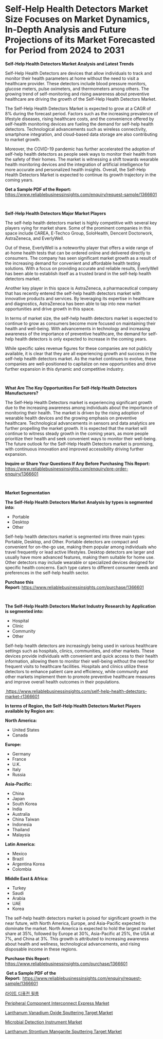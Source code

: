 <p><h1>Self-Help Health Detectors Market Size Focuses on Market Dynamics, In-Depth Analysis and Future Projections of its Market Forecasted for Period from 2024 to 2031</h1></p><p><strong>Self-Help Health Detectors Market Analysis and Latest Trends</strong></p>
<p><p>Self-Help Health Detectors are devices that allow individuals to track and monitor their health parameters at home without the need to visit a healthcare provider. These detectors include blood pressure monitors, glucose meters, pulse oximeters, and thermometers among others. The growing trend of self-monitoring and rising awareness about preventive healthcare are driving the growth of the Self-Help Health Detectors Market.</p><p>The Self-Help Health Detectors Market is expected to grow at a CAGR of 8% during the forecast period. Factors such as the increasing prevalence of lifestyle diseases, rising healthcare costs, and the convenience offered by self-health monitoring devices are fueling the demand for self-help health detectors. Technological advancements such as wireless connectivity, smartphone integration, and cloud-based data storage are also contributing to market growth.</p><p>Moreover, the COVID-19 pandemic has further accelerated the adoption of self-help health detectors as people seek ways to monitor their health from the safety of their homes. The market is witnessing a shift towards wearable health monitoring devices and the integration of artificial intelligence for more accurate and personalized health insights. Overall, the Self-Help Health Detectors Market is expected to continue its growth trajectory in the coming years.</p></p>
<p><strong>Get a Sample PDF of the Report:&nbsp;</strong> <a href="https://www.reliablebusinessinsights.com/enquiry/request-sample/1366601">https://www.reliablebusinessinsights.com/enquiry/request-sample/1366601</a></p>
<p>&nbsp;</p>
<p><strong>Self-Help Health Detectors Major Market Players</strong></p>
<p><p>The self-help health detectors market is highly competitive with several key players vying for market share. Some of the prominent companies in this space include CAREA, E-Techco Group, SoloHealth, Dencent Doctorwork, AstraZeneca, and EverlyWell.</p><p>Out of these, EverlyWell is a noteworthy player that offers a wide range of at-home health tests that can be ordered online and delivered directly to consumers. The company has seen significant market growth as a result of the increasing demand for convenient and affordable health testing solutions. With a focus on providing accurate and reliable results, EverlyWell has been able to establish itself as a trusted brand in the self-help health detectors market.</p><p>Another key player in this space is AstraZeneca, a pharmaceutical company that has recently entered the self-help health detectors market with innovative products and services. By leveraging its expertise in healthcare and diagnostics, AstraZeneca has been able to tap into new market opportunities and drive growth in this space.</p><p>In terms of market size, the self-help health detectors market is expected to continue to grow as consumers become more focused on maintaining their health and well-being. With advancements in technology and increasing awareness of the importance of preventive healthcare, the demand for self-help health detectors is only expected to increase in the coming years.</p><p>While specific sales revenue figures for these companies are not publicly available, it is clear that they are all experiencing growth and success in the self-help health detectors market. As the market continues to evolve, these companies are well-positioned to capitalize on new opportunities and drive further expansion in this dynamic and competitive industry.</p></p>
<p>&nbsp;</p>
<p><strong>What Are The Key Opportunities For Self-Help Health Detectors Manufacturers?</strong></p>
<p><p>The Self-Help Health Detectors market is experiencing significant growth due to the increasing awareness among individuals about the importance of monitoring their health. The market is driven by the rising adoption of wearable health devices and the growing emphasis on preventive healthcare. Technological advancements in sensors and data analytics are further propelling the market growth. It is expected that the market will continue to witness steady growth in the coming years, as more people prioritize their health and seek convenient ways to monitor their well-being. The future outlook for the Self-Help Health Detectors market is promising, with continuous innovation and improved accessibility driving further expansion.</p></p>
<p><strong>Inquire or Share Your Questions If Any Before Purchasing This Report:</strong> <a href="https://www.reliablebusinessinsights.com/enquiry/pre-order-enquiry/1366601">https://www.reliablebusinessinsights.com/enquiry/pre-order-enquiry/1366601</a></p>
<p>&nbsp;</p>
<p><strong>Market Segmentation</strong></p>
<p><strong>The Self-Help Health Detectors Market Analysis by types is segmented into:</strong></p>
<p><ul><li>Portable</li><li>Desktop</li><li>Other</li></ul></p>
<p><p>Self-help health detectors market is segmented into three main types: Portable, Desktop, and Other. Portable detectors are compact and convenient for on-the-go use, making them popular among individuals who travel frequently or lead active lifestyles. Desktop detectors are larger and usually have more advanced features, making them suitable for home use. Other detectors may include wearable or specialized devices designed for specific health concerns. Each type caters to different consumer needs and preferences in the self-help health sector.</p></p>
<p><strong>Purchase this Report:&nbsp;</strong><a href="https://www.reliablebusinessinsights.com/purchase/1366601">https://www.reliablebusinessinsights.com/purchase/1366601</a></p>
<p>&nbsp;</p>
<p><strong>The Self-Help Health Detectors Market Industry Research by Application is segmented into:</strong></p>
<p><ul><li>Hospital</li><li>Clinic</li><li>Community</li><li>Other</li></ul></p>
<p><p>Self-help health detectors are increasingly being used in various healthcare settings such as hospitals, clinics, communities, and other markets. These devices provide individuals with convenient and quick access to their health information, allowing them to monitor their well-being without the need for frequent visits to healthcare facilities. Hospitals and clinics utilize these detectors to enhance patient care and efficiency, while community and other markets implement them to promote preventive healthcare measures and improve overall health outcomes in their populations.</p></p>
<p><a href="https://www.reliablebusinessinsights.com/self-help-health-detectors-market-r1366601">&nbsp;https://www.reliablebusinessinsights.com/self-help-health-detectors-market-r1366601</a></p>
<p><strong>In terms of Region, the Self-Help Health Detectors Market Players available by Region are:</strong></p>
<p>
    <p> <strong> North America: </strong>
        <ul>
            <li>United States</li>
            <li>Canada</li>
        </ul>
        </p> 
    <p> <strong> Europe: </strong>
        <ul>
            <li>Germany</li>
            <li>France</li>
            <li>U.K.</li>
            <li>Italy</li>
            <li>Russia</li>
        </ul>
        </p> 
    <p> <strong> Asia-Pacific: </strong>
        <ul>
            <li>China</li>
            <li>Japan</li>
            <li>South Korea</li>
            <li>India</li>
            <li>Australia</li>
            <li>China Taiwan</li>
            <li>Indonesia</li>
            <li>Thailand</li>
            <li>Malaysia</li>
        </ul>
        </p> 
    <p> <strong> Latin America: </strong>
        <ul>
            <li>Mexico</li>
            <li>Brazil</li>
            <li>Argentina Korea</li>
            <li>Colombia</li>
        </ul>
        </p> 
    <p> <strong> Middle East & Africa: </strong>
        <ul>
            <li>Turkey</li>
            <li>Saudi</li>
            <li>Arabia</li>
            <li>UAE</li>
            <li>Korea</li>
        </ul>
    </p>
    </p>
<p><p>The self-help health detectors market is poised for significant growth in the near future, with North America, Europe, and Asia-Pacific expected to dominate the market. North America is expected to hold the largest market share at 35%, followed by Europe at 30%, Asia-Pacific at 25%, the USA at 7%, and China at 3%. This growth is attributed to increasing awareness about health and wellness, technological advancements, and rising disposable income in these regions.</p></p>
<p><strong>Purchase this Report: </strong><a href="https://www.reliablebusinessinsights.com/purchase/1366601">https://www.reliablebusinessinsights.com/purchase/1366601</a></p>
<p>&nbsp;<strong>Get a Sample PDF of the Report:&nbsp;&nbsp;</strong><a href="https://www.reliablebusinessinsights.com/enquiry/request-sample/1366601">https://www.reliablebusinessinsights.com/enquiry/request-sample/1366601</a></p>
<p><strong></strong></p>
<p><p><a href="https://medium.com/@jeralderzog65756e/%EB%B9%9B-%ED%99%95%EC%82%B0-%ED%95%84%EB%A6%84-%EC%8B%9C%EC%9E%A5-%EC%A0%84%EB%A7%9D-%EC%82%B0%EC%97%85-%EA%B0%9C%EC%9A%94-%EB%B0%8F-%EC%98%88%EC%B8%A1-2024%EB%85%84%EB%B6%80%ED%84%B0-2031%EB%85%84%EA%B9%8C%EC%A7%80-7e7ad5bf6452">라이트 디퓨전 필름</a></p><p><a href="https://www.linkedin.com/pulse/peripheral-component-interconnect-express-market-ndash-industry-eb5pc">Peripheral Component Interconnect Express Market</a></p><p><a href="https://github.com/WillieWoodard/Market-Research-Report-List-5/blob/main/lanthanum-vanadium-oxide-sputtering-target-market.md">Lanthanum Vanadium Oxide Sputtering Target Market</a></p><p><a href="https://issuu.com/reportprime-2/docs/microbial-detection-instrument-market-size-2030.pp">Microbial Detection Instrument Market</a></p><p><a href="https://github.com/mabenkhyari11/Market-Research-Report-List-1/blob/main/lanthanum-strontium-manganite-sputtering-target-market.md">Lanthanum Strontium Manganite Sputtering Target Market</a></p></p>
